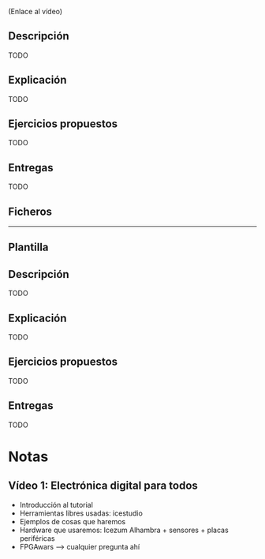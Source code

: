 (Enlace al vídeo)

## Descripción

TODO

## Explicación

TODO

## Ejercicios propuestos

TODO

## Entregas

TODO

## Ficheros
--------------------------

## Plantilla

## Descripción

TODO

## Explicación

TODO

## Ejercicios propuestos

TODO

## Entregas

TODO


# Notas

## Vídeo 1: Electrónica digital para todos
* Introducción al tutorial
* Herramientas libres usadas: icestudio
* Ejemplos de cosas que haremos
* Hardware que usaremos: Icezum Alhambra + sensores + placas periféricas
* FPGAwars --> cualquier pregunta ahí


